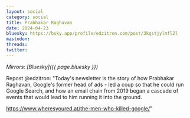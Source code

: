 ```yaml
---
layout: social
category: social
title: Prabhakar Raghavan
date: 2024-04-23
bluesky: https://bsky.app/profile/edzitron.com/post/3kqstjylmfl2l
mastodon:
threads:
twitter:
---
```


*Mirrors: [Bluesky]({{ page.bluesky }})*

Repost @edzitron: "Today's newsletter is the story of how Prabhakar Raghavan, Google's former head of ads - led a coup so that he could run Google Search, and how an email chain from 2019 began a cascade of events that would lead to him running it into the ground.

<https://www.wheresyoured.at/the-men-who-killed-google/>"
